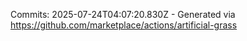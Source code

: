 Commits: 2025-07-24T04:07:20.830Z - Generated via https://github.com/marketplace/actions/artificial-grass
<br>
